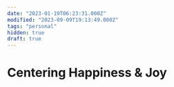 ```yaml
---
date: "2023-01-19T06:23:31.000Z"
modified: "2023-09-09T19:13:49.000Z"
tags: "personal"
hidden: true
draft: true
---
```

# Centering Happiness & Joy
